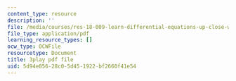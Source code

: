 ```yaml
---
content_type: resource
description: ''
file: /media/courses/res-18-009-learn-differential-equations-up-close-with-gilbert-strang-and-cleve-moler-fall-2015/5d94e05628c05d451922bf2660f41e54_TCkLSYxx21c.pdf
file_type: application/pdf
learning_resource_types: []
ocw_type: OCWFile
resourcetype: Document
title: 3play pdf file
uid: 5d94e056-28c0-5d45-1922-bf2660f41e54
---
```

